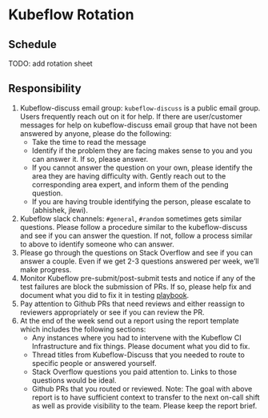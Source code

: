 # Kubeflow Rotation

## Schedule
TODO: add rotation sheet

## Responsibility

1. Kubeflow-discuss email group: `kubeflow-discuss` is a public email group. Users frequently reach out on it for help. If there are user/customer messages for help on kubeflow-discuss email group that have not been answered by anyone, please do the following:
    - Take the time to read the message
    - Identify if the problem they are facing makes sense to you and you can answer it. If so, please answer.
    - If you cannot answer the question on your own, please identify the area they are having difficulty with. Gently reach out to the corresponding area expert, and inform them of the pending question.
    - If you are having trouble identifying the person, please escalate to (abhishek, jlewi).
1. Kubeflow slack channels: `#general`, `#random` sometimes gets similar questions. Please follow a procedure similar to the kubeflow-discuss and see if you can answer the question. If not, follow a process similar to above to identify someone who can answer.
1. Please go through the questions on Stack Overflow and see if you can answer a couple. Even if we get 2-3 questions answered per week, we’ll make progress.
1. Monitor Kubeflow pre-submit/post-submit tests and notice if any of the test failures are block the submission of PRs. If so, please help fix and document what you did to fix it in testing [playbook](https://github.com/kubeflow/testing/blob/master/playbook.md).
1. Pay attention to Github PRs that need reviews and either reassign to reviewers appropriately or see if you can review the PR.
1. At the end of the week send out a report using the report template which includes the following sections:
    - Any instances where you had to intervene with the Kubeflow CI Infrastructure and fix things. Please document what you did to fix.
    - Thread titles from Kubeflow-Discuss that you needed to route to specific people or answered yourself.
    - Stack Overflow questions you paid attention to. Links to those questions would be ideal.
    - Github PRs that you routed or reviewed.
Note: The goal with above report is to have sufficient context to transfer to the next on-call shift as well as provide visibility to the team. Please keep the report brief.
